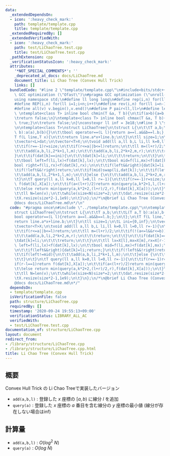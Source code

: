 ```yaml
---
data:
  _extendedDependsOn:
  - icon: ':heavy_check_mark:'
    path: template/template.cpp
    title: template/template.cpp
  _extendedRequiredBy: []
  _extendedVerifiedWith:
  - icon: ':heavy_check_mark:'
    path: test/LiChaoTree.test.cpp
    title: test/LiChaoTree.test.cpp
  _pathExtension: cpp
  _verificationStatusIcon: ':heavy_check_mark:'
  attributes:
    '*NOT_SPECIAL_COMMENTS*': ''
    _deprecated_at_docs: docs/LiChaoTree.md
    document_title: Li Chao Tree (Convex Hull Trick)
    links: []
  bundledCode: "#line 2 \"template/template.cpp\"\n#include<bits/stdc++.h>\n#pragma\
    \ GCC optimization (\"Ofast\")\n#pragma GCC optimization (\"unroll-loops\")\n\
    using namespace std;\n#define ll long long\n#define rep(i,n) for(ll i=0;i<n;i++)\n\
    #define REP(i,n) for(ll i=1;i<n;i++)\n#define rev(i,n) for(ll i=n-1;i>=0;i--)\n\
    #define all(v) v.begin(),v.end()\n#define P pair<ll,ll>\n#define len(s) (ll)s.size()\n\
    \ \ntemplate<class T> inline bool chmin(T &a, T b){\n\tif(a>b){a=b;return true;}\n\
    \treturn false;\n}\ntemplate<class T> inline bool chmax(T &a, T b){\n\tif(a<b){a=b;return\
    \ true;}\n\treturn false;\n}\nconstexpr ll inf = 3e18;\n#line 3 \"structure/LiChaoTree.cpp\"\
    \n\ntemplate<class T>\nstruct LiChaoTree{\n\tstruct L{\n\t\tT a,b;\n\t\tL(T a,T\
    \ b):a(a),b(b){}\n\t\tbool operator==(L l){return a==l.a&&b==l.b;};\n\t};\n\t\
    T f(L line,T x){\n\t\treturn line.a*x+line.b;\n\t}\n\tll size=1;\n\tL ini={0,inf};\n\
    \tvector<L>dat;\n\tvector<T>X;\n\tvoid add(ll a,ll b,L li,ll k=0,ll l=0,ll r=-1){\n\
    \t\tif(r==-1)r=size;\n\t\tif(r<=a||b<=l)return;\n\t\tll m=(l+r)/2;\n\t\tif(!(a<=l&&r<=b)){\n\
    \t\t\tadd(a,b,li,2*k+1,l,m);\n\t\t\tadd(a,b,li,2*k+2,m,r);\n\t\t\treturn;\n\t\t\
    }\n\t\tif(dat[k]==ini){\n\t\t\tdat[k]=li;\n\t\t\treturn;\n\t\t}\n\t\tll lx=X[l],mx=X[m],rx=X[r-1];\n\
    \t\tbool left=f(li,lx)<f(dat[k],lx);\n\t\tbool mid=f(li,mx)<f(dat[k],mx);\n\t\t\
    bool right=f(li,rx)<f(dat[k],rx);\n\n\t\tif(left&&right){dat[k]=li;return;}\n\t\
    \tif(!left&&!right)return;\n\t\tif(mid)swap(li,dat[k]);\n\t\tif(left!=mid){\n\t\
    \t\tadd(a,b,li,2*k+1,l,m);\n\t\t}else {\n\t\t\tadd(a,b,li,2*k+2,m,r);\n\t\t}\n\
    \t}\n\tT query(ll a,ll k=0,ll l=0,ll r=-1){\n\t\tif(r==-1)r=size;\n\t\tif(r-l==1)return\
    \ f(dat[k],X[a]);\n\t\tif(a<(l+r)/2)return min(query(a,k*2+1,l,(l+r)/2),f(dat[k],X[a]));\n\
    \t\telse return min(query(a,k*2+2,(l+r)/2,r),f(dat[k],X[a]));\n\t}\n\tLiChaoTree(vector<T>v):X(v){\n\
    \t\tll N=len(v);\n\t\twhile(size<N)size*=2;\n\t\tdat.resize(size*2-1,ini);\n\t\
    \tX.resize(size*2-1,1e9);\n\t}\n};\n/*\n@brief Li Chao Tree (Convex Hull Trick)\n\
    @docs docs/LiChaoTree.md\n*/\n"
  code: "#pragma once\n#include \"../template/template.cpp\"\n\ntemplate<class T>\n\
    struct LiChaoTree{\n\tstruct L{\n\t\tT a,b;\n\t\tL(T a,T b):a(a),b(b){}\n\t\t\
    bool operator==(L l){return a==l.a&&b==l.b;};\n\t};\n\tT f(L line,T x){\n\t\t\
    return line.a*x+line.b;\n\t}\n\tll size=1;\n\tL ini={0,inf};\n\tvector<L>dat;\n\
    \tvector<T>X;\n\tvoid add(ll a,ll b,L li,ll k=0,ll l=0,ll r=-1){\n\t\tif(r==-1)r=size;\n\
    \t\tif(r<=a||b<=l)return;\n\t\tll m=(l+r)/2;\n\t\tif(!(a<=l&&r<=b)){\n\t\t\tadd(a,b,li,2*k+1,l,m);\n\
    \t\t\tadd(a,b,li,2*k+2,m,r);\n\t\t\treturn;\n\t\t}\n\t\tif(dat[k]==ini){\n\t\t\
    \tdat[k]=li;\n\t\t\treturn;\n\t\t}\n\t\tll lx=X[l],mx=X[m],rx=X[r-1];\n\t\tbool\
    \ left=f(li,lx)<f(dat[k],lx);\n\t\tbool mid=f(li,mx)<f(dat[k],mx);\n\t\tbool right=f(li,rx)<f(dat[k],rx);\n\
    \n\t\tif(left&&right){dat[k]=li;return;}\n\t\tif(!left&&!right)return;\n\t\tif(mid)swap(li,dat[k]);\n\
    \t\tif(left!=mid){\n\t\t\tadd(a,b,li,2*k+1,l,m);\n\t\t}else {\n\t\t\tadd(a,b,li,2*k+2,m,r);\n\
    \t\t}\n\t}\n\tT query(ll a,ll k=0,ll l=0,ll r=-1){\n\t\tif(r==-1)r=size;\n\t\t\
    if(r-l==1)return f(dat[k],X[a]);\n\t\tif(a<(l+r)/2)return min(query(a,k*2+1,l,(l+r)/2),f(dat[k],X[a]));\n\
    \t\telse return min(query(a,k*2+2,(l+r)/2,r),f(dat[k],X[a]));\n\t}\n\tLiChaoTree(vector<T>v):X(v){\n\
    \t\tll N=len(v);\n\t\twhile(size<N)size*=2;\n\t\tdat.resize(size*2-1,ini);\n\t\
    \tX.resize(size*2-1,1e9);\n\t}\n};\n/*\n@brief Li Chao Tree (Convex Hull Trick)\n\
    @docs docs/LiChaoTree.md\n*/"
  dependsOn:
  - template/template.cpp
  isVerificationFile: false
  path: structure/LiChaoTree.cpp
  requiredBy: []
  timestamp: '2020-09-24 19:55:13+09:00'
  verificationStatus: LIBRARY_ALL_AC
  verifiedWith:
  - test/LiChaoTree.test.cpp
documentation_of: structure/LiChaoTree.cpp
layout: document
redirect_from:
- /library/structure/LiChaoTree.cpp
- /library/structure/LiChaoTree.cpp.html
title: Li Chao Tree (Convex Hull Trick)
---
```

## 概要

Convex Hull Trick の Li Chao Treeで実装したバージョン

- ```add(a,b,l)``` : 登録した $x$ 座標の $[a,b)$ に線分 $l$ を追加
- ```query(a)``` : 登録した $x$ 座標の $a$ 番目を含む線分の $y$ 座標の最小値 (線分が存在しない場合はinf)

## 計算量

- ```add(a,b,l)``` : $O(log^2\ N)$
- ```query(a)``` : $O(log\ N)$